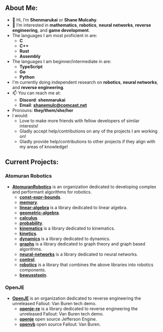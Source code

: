 ## About Me:

- 👋 Hi, I’m **Shenmarukai** or **Shane Mulcahy**.
- 👀 I’m interested in **mathematics**, **robotics**, **neural networks**, **reverse engineering**, and **game development**.
- The languages I am most proficient in are:
    - **C**
    - **C++**
    - **Rust**
    - **Assembly**
- The languages I am beginner/intermediate in are:
    - **TypeScript**
    - **Go**     
    - **Python**
- I'm currently doing independent research on **robotics**, **neural networks**, and **reverse engineering**.
- 📫 You can reach me at:
    - **Discord**: **shenmarukai**
    - **Email**: **shanemulc@comcast.net**
- Pronouns: **they/them/she/her**
- I would:
    - Love to make more friends with fellow developers of similar interests!
    - Gladly accept help/contributions on any of the projects I am working on!
    - Gladly provide help/contributions to other projects if they align with my areas of knowledge!

## Current Projects:

### Atomuran Robotics

- [**AtomuranRobotics**](https://github.com/AtomuranRobotics) is an organization dedicated to developing complex and performant algorithms for robotics.
    - [**const-expr-bounds**](https://github.com/AtomuranRobotics/const-expr-bounds).
    - [**memory**](https://github.com/AtomuranRobotics/memory).
    - [**linear-algebra**](https://github.com/AtomuranRobotics/linear-algebra) is a library dedicated to linear algebra.
    - [**geometric-algebra**](https://github.com/AtomuranRobotics/geometric-algebra).
    - [**calculus**](https://github.com/AtomuranRobotics/calculus).
    - [**probability**](https://github.com/AtomuranRobotics/probability).
    - [**kinematics**](https://github.com/AtomuranRobotics/kinematics) is a library dedicated to kinematics.
    - [**kinetics**](https://github.com/AtomuranRobotics/kinetics).
    - [**dynamics**](https://github.com/AtomuranRobotics/dynamics) is a library dedicated to dynamics.
    - [**graphs**](https://github.com/AtomuranRobotics/graphs) is a library dedicated to graph theory and graph based algorithms.
    - [**neural-networks**](https://github.com/AtomuranRobotics/neural-networks) is a library dedicated to neural networks.
    - [**control**](https://github.com/AtomuranRobotics/control).
    - [**robotics**](https://github.com/AtomuranRobotics/robotics) is a library that combines the above libraries into robotics components.
    - [**bewusstsein**](https://github.com/AtomuranRobotics/bewusstsein).

### OpenJE
- [**OpenJE**](https://github.com/OpenJE) is an organization dedicated to reverse engineering the unreleased Fallout: Van Buren tech demo.
    - [**openje-re**](https://github.com/OpenJE/openje-re) is a library dedicated to reverse engineering the unreleased Fallout: Van Buren tech demo.
    - [**openje**](https://github.com/OpenJE/openje) open source Jefferson Engine.
    - [**openvb**](https://github.com/OpenJE/openvb) open source Fallout: Van Buren.
